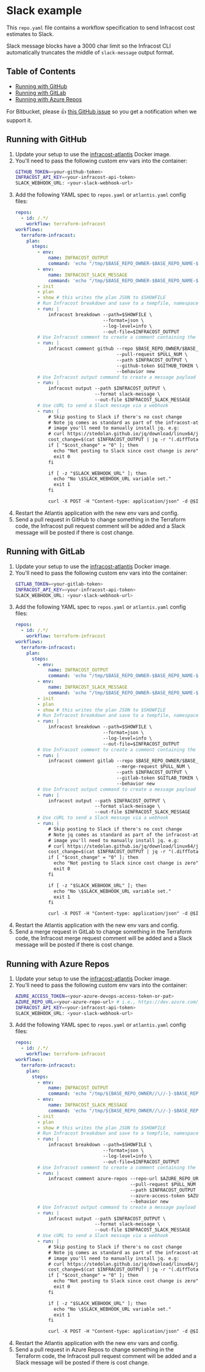 # Slack example

This `repo.yaml` file contains a workflow specification to send Infracost cost estimates to Slack.

Slack message blocks have a 3000 char limit so the Infracost CLI automatically truncates the middle of `slack-message` output format.

## Table of Contents

* [Running with GitHub](#running-with-github)
* [Running with GitLab](#running-with-gitlab)
* [Running with Azure Repos](#running-with-azure-repos)

For Bitbucket, please 👍 [this GitHub issue](https://github.com/infracost/infracost/issues/1173) so you get a notification when we support it.

## Running with GitHub

1. Update your setup to use the [infracost-atlantis](https://hub.docker.com/r/infracost/infracost-atlantis) Docker image.
2. You'll need to pass the following custom env vars into the container:
   ```sh
   GITHUB_TOKEN=<your-github-token>
   INFRACOST_API_KEY=<your-infracost-api-token>
   SLACK_WEBHOOK_URL: <your-slack-webhook-url>
   ```
3. Add the following YAML spec to `repos.yaml` or `atlantis.yaml` config files:
   ```yaml
   repos:
     - id: /.*/
       workflow: terraform-infracost
   workflows:
     terraform-infracost:
       plan:
         steps:
           - env:
               name: INFRACOST_OUTPUT
               command: 'echo "/tmp/$BASE_REPO_OWNER-$BASE_REPO_NAME-$PULL_NUM-$WORKSPACE-$REPO_REL_DIR-infracost.json"'
           - env:
               name: INFRACOST_SLACK_MESSAGE
               command: 'echo "/tmp/$BASE_REPO_OWNER-$BASE_REPO_NAME-$PULL_NUM-$WORKSPACE-$REPO_REL_DIR-slack-message.json"'
           - init
           - plan
           - show # this writes the plan JSON to $SHOWFILE
           # Run Infracost breakdown and save to a tempfile, namespaced by this project, PR, workspace and dir
           - run: |
               infracost breakdown --path=$SHOWFILE \
                                   --format=json \
                                   --log-level=info \
                                   --out-file=$INFRACOST_OUTPUT
           # Use Infracost comment to create a comment containing the results for this project
           - run: |
               infracost comment github --repo $BASE_REPO_OWNER/$BASE_REPO_NAME \
                                        --pull-request $PULL_NUM \
                                        --path $INFRACOST_OUTPUT \
                                        --github-token $GITHUB_TOKEN \
                                        --behavior new
           # Use Infracost output command to create a message payload for Slack
           - run: |
               infracost output --path $INFRACOST_OUTPUT \
                                --format slack-message \
                                --out-file $INFRACOST_SLACK_MESSAGE
           # Use cURL to send a Slack message via a webhook
           - run: |
               # Skip posting to Slack if there's no cost change
               # Note jq comes as standard as part of the infracost-atlantis Docker image. If you are using the base atlantis
               # image you'll need to manually install jq. e.g:
               # curl https://stedolan.github.io/jq/download/linux64/jq > /usr/local/bin/jq; chmod +x /usr/local/bin/jq
               cost_change=$(cat $INFRACOST_OUTPUT | jq -r "(.diffTotalMonthlyCost // 0) | tonumber")
               if [ "$cost_change" = "0" ]; then
                 echo "Not posting to Slack since cost change is zero"
                 exit 0
               fi

               if [ -z "$SLACK_WEBHOOK_URL" ]; then
                 echo "No \$SLACK_WEBHOOK_URL variable set."
                 exit 1
               fi

               curl -X POST -H "Content-type: application/json" -d @$INFRACOST_SLACK_MESSAGE $SLACK_WEBHOOK_URL
   ```
4. Restart the Atlantis application with the new env vars and config.
5. Send a pull request in GitHub to change something in the Terraform code, the Infracost pull request comment will be added and a Slack message will be posted if there is cost change.

## Running with GitLab

1. Update your setup to use the [infracost-atlantis](https://hub.docker.com/r/infracost/infracost-atlantis) Docker image.
2. You'll need to pass the following custom env vars into the container:
   ```sh
   GITLAB_TOKEN=<your-gitlab-token>
   INFRACOST_API_KEY=<your-infracost-api-token>
   SLACK_WEBHOOK_URL: <your-slack-webhook-url>
   ```
3. Add the following YAML spec to `repos.yaml` or `atlantis.yaml` config files:
   ```yaml
   repos:
     - id: /.*/
       workflow: terraform-infracost
   workflows:
     terraform-infracost:
       plan:
         steps:
           - env:
               name: INFRACOST_OUTPUT
               command: 'echo "/tmp/$BASE_REPO_OWNER-$BASE_REPO_NAME-$PULL_NUM-$WORKSPACE-$REPO_REL_DIR-infracost.json"'
           - env:
               name: INFRACOST_SLACK_MESSAGE
               command: 'echo "/tmp/$BASE_REPO_OWNER-$BASE_REPO_NAME-$PULL_NUM-$WORKSPACE-$REPO_REL_DIR-slack-message.json"'
           - init
           - plan
           - show # this writes the plan JSON to $SHOWFILE
           # Run Infracost breakdown and save to a tempfile, namespaced by this project, PR, workspace and dir
           - run: |
               infracost breakdown --path=$SHOWFILE \
                                   --format=json \
                                   --log-level=info \
                                   --out-file=$INFRACOST_OUTPUT
           # Use Infracost comment to create a comment containing the results for this project
           - run: |
               infracost comment gitlab --repo $BASE_REPO_OWNER/$BASE_REPO_NAME \
                                        --merge-request $PULL_NUM \
                                        --path $INFRACOST_OUTPUT \
                                        --gitlab-token $GITLAB_TOKEN \
                                        --behavior new
           # Use Infracost output command to create a message payload for Slack
           - run: |
               infracost output --path $INFRACOST_OUTPUT \
                                --format slack-message \
                                --out-file $INFRACOST_SLACK_MESSAGE
           # Use cURL to send a Slack message via a webhook
           - run: |
               # Skip posting to Slack if there's no cost change
               # Note jq comes as standard as part of the infracost-atlantis Docker image. If you are using the base atlantis
               # image you'll need to manually install jq. e.g:
               # curl https://stedolan.github.io/jq/download/linux64/jq > /usr/local/bin/jq; chmod +x /usr/local/bin/jq
               cost_change=$(cat $INFRACOST_OUTPUT | jq -r "(.diffTotalMonthlyCost // 0) | tonumber")
               if [ "$cost_change" = "0" ]; then
                 echo "Not posting to Slack since cost change is zero"
                 exit 0
               fi

               if [ -z "$SLACK_WEBHOOK_URL" ]; then
                 echo "No \$SLACK_WEBHOOK_URL variable set."
                 exit 1
               fi

               curl -X POST -H "Content-type: application/json" -d @$INFRACOST_SLACK_MESSAGE $SLACK_WEBHOOK_URL
   ```
4. Restart the Atlantis application with the new env vars and config.
5. Send a merge request in GitLab to change something in the Terraform code, the Infracost merge request comment will be added and a Slack message will be posted if there is cost change.

## Running with Azure Repos

1. Update your setup to use the [infracost-atlantis](https://hub.docker.com/r/infracost/infracost-atlantis) Docker image.
2. You'll need to pass the following custom env vars into the container:
   ```sh
   AZURE_ACCESS_TOKEN=<your-azure-devops-access-token-or-pat>
   AZURE_REPO_URL=<your-azure-repo-url> # i.e., https://dev.azure.com/your-org/your-project/_git/your-repo
   INFRACOST_API_KEY=<your-infracost-api-token>
   SLACK_WEBHOOK_URL: <your-slack-webhook-url>
   ```
3. Add the following YAML spec to `repos.yaml` or `atlantis.yaml` config files:
   ```yaml
   repos:
     - id: /.*/
       workflow: terraform-infracost
   workflows:
     terraform-infracost:
       plan:
         steps:
           - env:
               name: INFRACOST_OUTPUT
               command: 'echo "/tmp/${BASE_REPO_OWNER//\//-}-$BASE_REPO_NAME-$PULL_NUM-$WORKSPACE-$REPO_REL_DIR-infracost.json"'
           - env:
               name: INFRACOST_SLACK_MESSAGE
               command: 'echo "/tmp/${BASE_REPO_OWNER//\//-}-$BASE_REPO_NAME-$PULL_NUM-$WORKSPACE-$REPO_REL_DIR-slack-message.json"'
           - init
           - plan
           - show # this writes the plan JSON to $SHOWFILE
           # Run Infracost breakdown and save to a tempfile, namespaced by this project, PR, workspace and dir
           - run: |
               infracost breakdown --path=$SHOWFILE \
                                   --format=json \
                                   --log-level=info \
                                   --out-file=$INFRACOST_OUTPUT
           # Use Infracost comment to create a comment containing the results for this project
           - run: |
               infracost comment azure-repos --repo-url $AZURE_REPO_URL \
                                             --pull-request $PULL_NUM \
                                             --path $INFRACOST_OUTPUT \
                                             --azure-access-token $AZURE_ACCESS_TOKEN \
                                             --behavior new
           # Use Infracost output command to create a message payload for Slack
           - run: |
               infracost output --path $INFRACOST_OUTPUT \
                                --format slack-message \
                                --out-file $INFRACOST_SLACK_MESSAGE
           # Use cURL to send a Slack message via a webhook
           - run: |
               # Skip posting to Slack if there's no cost change
               # Note jq comes as standard as part of the infracost-atlantis Docker image. If you are using the base atlantis
               # image you'll need to manually install jq. e.g:
               # curl https://stedolan.github.io/jq/download/linux64/jq > /usr/local/bin/jq; chmod +x /usr/local/bin/jq
               cost_change=$(cat $INFRACOST_OUTPUT | jq -r "(.diffTotalMonthlyCost // 0) | tonumber")
               if [ "$cost_change" = "0" ]; then
                 echo "Not posting to Slack since cost change is zero"
                 exit 0
               fi

               if [ -z "$SLACK_WEBHOOK_URL" ]; then
                 echo "No \$SLACK_WEBHOOK_URL variable set."
                 exit 1
               fi

               curl -X POST -H "Content-type: application/json" -d @$INFRACOST_SLACK_MESSAGE $SLACK_WEBHOOK_URL
   ```
4. Restart the Atlantis application with the new env vars and config.
5. Send a pull request in Azure Repos to change something in the Terraform code, the Infracost pull request comment will be added and a Slack message will be posted if there is cost change.
